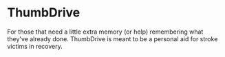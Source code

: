 # ThumbDrive
For those that need a little extra memory (or help) remembering what they've already done. ThumbDrive is meant to be a personal aid for stroke victims in recovery.

